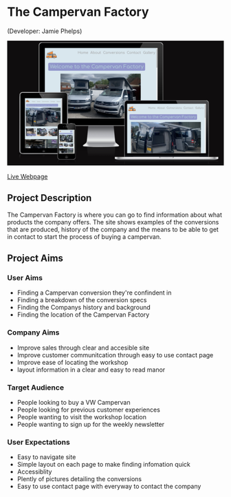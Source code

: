 # The Campervan Factory
(Developer: Jamie Phelps)

![mock up image](./assets/images/am-i-responsive.png)

[Live Webpage](https://thephelpster.github.io/CI_PP1_CF/)

## Project Description

The Campervan Factory is where you can go to find information about what products the company offers. The site shows examples of the conversions that are produced, history of the company and the means to be able to get in contact to start the process of buying a campervan.

## Project Aims

### User Aims
* Finding a Campervan conversion they're confindent in
* Finding a breakdown of the conversion specs
* Finding the Companys history and background
* Finding the location of the Campervan Factory

### Company Aims
* Improve sales through clear and accesible site
* Improve customer communitcation through easy to use contact page
* Improve ease of locating the workshop
* layout information in a clear and easy to read manor

### Target Audience
* People looking to buy a VW Campervan
* People looking for previous customer experiences
* People wanting to visit the workshop location
* People wanting to sign up for the weekly newsletter

### User Expectations
* Easy to navigate site
* Simple layout on each page to make finding infomation quick
* Accessiblity
* Plently of pictures detailing the conversions
* Easy to use contact page with everyway to contact the company

